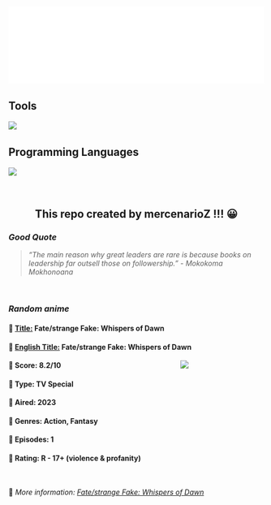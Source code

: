 
<img src="svg/nai.svg" />

<p>
  <h2>Tools</h2>
  <a href="https://skillicons.dev">
    <img src="https://skillicons.dev/icons?i=git,bash,vim,ubuntu,tensorflow,pytorch,docker,raspberrypi" />
  </a>

  <br />

  <h2>Programming Languages</h2>

  <a href="https://skillicons.dev">
    <img src="https://skillicons.dev/icons?i=python,c,cpp" />
  </a>
</p>

<br />

<h2 align="center">This repo created by mercenarioZ !!! 😀</h2>
<h3><i>Good Quote</i></h3>

<blockquote>
<i>
“The main reason why great leaders are rare is because books on leadership far outsell those on followership.” - Mokokoma Mokhonoana
</i>
</blockquote>

<br />

<h3><i>Random anime</i></h3>

<h4>
  <strong>🥭 <u>Title:</u></strong> Fate/strange Fake: Whispers of Dawn
</h4>

<h4>🌿 <u>English Title:</u> Fate/strange Fake: Whispers of Dawn</h4>

<img align="right" width="165" src=https://cdn.myanimelist.net/images/anime/1220/136619.jpg />

<h4>🌱 Score: 8.2/10</h4>

<h4>🌲 Type: TV Special</h4>

<h4>🌴 Aired: 2023</h4>

<h4>🌵 Genres: Action, Fantasy</h4>

<h4>🥑 Episodes: 1</h4>

<h4>🍏 Rating: R - 17+ (violence & profanity)</h4>

<br />

🍂 *More information: [Fate/strange Fake: Whispers of Dawn](https://myanimelist.net/anime/53127/Fate_strange_Fake__Whispers_of_Dawn)*
    